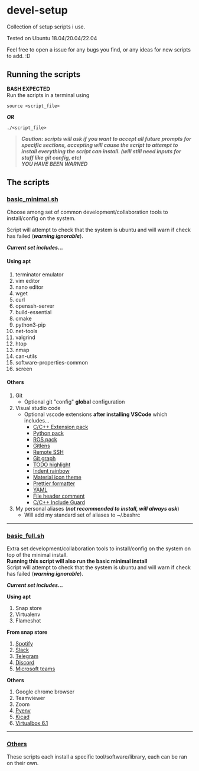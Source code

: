 # devel-setup

Collection of setup scripts i use.

Tested on Ubuntu 18.04/20.04/22.04

Feel free to open a issue for any bugs you find, or any ideas for new scripts to add. :D


## Running the scripts

__BASH EXPECTED__  
Run the scripts in a terminal using

```shell
source <script_file>
```

___OR___

```shell
./<script_file>
```

> ___Caution: scripts will ask if you want to accept all future prompts for specific sections,
accepting will cause the script to attempt to install everything the script can install. (will still need inputs for stuff like git config, etc)___  
> ___YOU HAVE BEEN WARNED___

## The scripts

### [basic_minimal.sh](./basic_minimal.sh)

Choose among set of common development/collaboration tools to install/config on the system.

Script will attempt to check that the system is ubuntu and will warn if check has failed (___warning ignorable___).

___Current set includes...___

#### __Using apt__

1. terminator emulator
2. vim editor
3. nano editor
4. wget
5. curl
6. openssh-server
7. build-essential
8. cmake
9. python3-pip
10. net-tools
11. valgrind
12. htop
13. nmap
14. can-utils
15. software-properties-common
16. screen

#### __Others__

1. Git
    * Optional git "config" __global__ configuration
2. Visual studio code
    * Optional vscode extensions __after installing VSCode__ which includes...
        * [C/C++ Extension pack](https://marketplace.visualstudio.com/items?itemName=ms-vscode.cpptools-extension-pack)
        * [Python pack](https://marketplace.visualstudio.com/items?itemName=ms-python.python)
        * [ROS pack](https://marketplace.visualstudio.com/items?itemName=ms-iot.vscode-ros)
        * [Gitlens](https://marketplace.visualstudio.com/items?itemName=eamodio.gitlens)
        * [Remote SSH](https://marketplace.visualstudio.com/items?itemName=ms-vscode-remote.remote-ssh)
        * [Git graph](https://marketplace.visualstudio.com/items?itemName=mhutchie.git-graph)
        * [TODO highlight](https://marketplace.visualstudio.com/items?itemName=wayou.vscode-todo-highlight)
        * [Indent rainbow](https://marketplace.visualstudio.com/items?itemName=oderwat.indent-rainbow)
        * [Material icon theme](https://marketplace.visualstudio.com/items?itemName=pkief.material-icon-theme)
        * [Prettier formatter](https://marketplace.visualstudio.com/items?itemName=esbenp.prettier-vscode)
        * [YAML](https://marketplace.visualstudio.com/items?itemName=redhat.vscode-yaml)
        * [File header comment](https://marketplace.visualstudio.com/items?itemName=doi.fileheadercomment)
        * [C/C++ Include Guard](https://marketplace.visualstudio.com/items?itemName=akiramiyakoda.cppincludeguard)
3. My personal aliases (___not recommended to install, will always ask___)
    * Will add my standard set of aliases to ~/.bashrc

----

### [basic_full.sh](./basic_full.sh)

Extra set development/collaboration tools to install/config on the system on top of the minimal install.  
__Running this script will also run the basic minimal install__  
Script will attempt to check that the system is ubuntu and will warn if check has failed (___warning ignorable___).

___Current set includes...___

__Using apt__

1. Snap store
2. Virtualenv
3. Flameshot

__From snap store__

1. [Spotify](https://snapcraft.io/spotify)
2. [Slack](https://snapcraft.io/slack)
3. [Telegram](https://snapcraft.io/telegram-desktop)
4. [Discord](https://snapcraft.io/discord)
5. [Microsoft teams](https://snapcraft.io/teams)

__Others__

1. Google chrome browser
2. Teamviewer
3. Zoom
4. [Pyenv](https://github.com/pyenv/pyenv)
5. [Kicad](https://www.kicad.org/)
6. [Virtualbox 6.1](https://www.virtualbox.org/wiki/Downloads)

----

### [Others](./scripts)

These scripts each install a specific tool/software/library, each can be ran on their own.